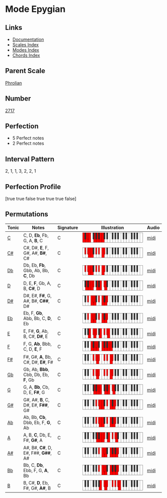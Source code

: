 # Mode Epygian

## Links

- [Documentation](index.md)
- [Scales Index](Scales.md)
- [Modes Index](Modes.md)
- [Chords Index](Chords.md)

## Parent Scale

[Phrolian](ScalePhrolian.md)

## Number

[2717](https://ianring.com/musictheory/scales/2717)

## Perfection

- 5 Perfect notes
- 2 Perfect notes

## Interval Pattern

2, 1, 1, 3, 2, 2, 1

## Perfection Profile

[true true false true true true false]

## Permutations

| Tonic | Notes | Signature | Illustration | Audio |
|-------|-------|-----------|--------------|-------|
| [C](ModeCNaturalEpygian.md) | C, D, **Eb**, Fb, G, A, **B**, C | C | ![CNaturalEpygian](ModeCNaturalEpygian.png) | [midi](https://github.com/edipermadi/music/blob/main/docs/ModeCNaturalEpygian.mid?raw=true) |
| [C#](ModeCSharpEpygian.md) | C#, D#, **E**, F, G#, A#, **B#**, C# | C | ![CSharpEpygian](ModeCSharpEpygian.png) | [midi](https://github.com/edipermadi/music/blob/main/docs/ModeCSharpEpygian.mid?raw=true) |
| [Db](ModeDFlatEpygian.md) | Db, Eb, **Fb**, Gbb, Ab, Bb, **C**, Db | C | ![DFlatEpygian](ModeDFlatEpygian.png) | [midi](https://github.com/edipermadi/music/blob/main/docs/ModeDFlatEpygian.mid?raw=true) |
| [D](ModeDNaturalEpygian.md) | D, E, **F**, Gb, A, B, **C#**, D | C | ![DNaturalEpygian](ModeDNaturalEpygian.png) | [midi](https://github.com/edipermadi/music/blob/main/docs/ModeDNaturalEpygian.mid?raw=true) |
| [D#](ModeDSharpEpygian.md) | D#, E#, **F#**, G, A#, B#, **C##**, D# | C | ![DSharpEpygian](ModeDSharpEpygian.png) | [midi](https://github.com/edipermadi/music/blob/main/docs/ModeDSharpEpygian.mid?raw=true) |
| [Eb](ModeEFlatEpygian.md) | Eb, F, **Gb**, Abb, Bb, C, **D**, Eb | C | ![EFlatEpygian](ModeEFlatEpygian.png) | [midi](https://github.com/edipermadi/music/blob/main/docs/ModeEFlatEpygian.mid?raw=true) |
| [E](ModeENaturalEpygian.md) | E, F#, **G**, Ab, B, C#, **D#**, E | C | ![ENaturalEpygian](ModeENaturalEpygian.png) | [midi](https://github.com/edipermadi/music/blob/main/docs/ModeENaturalEpygian.mid?raw=true) |
| [F](ModeFNaturalEpygian.md) | F, G, **Ab**, Bbb, C, D, **E**, F | C | ![FNaturalEpygian](ModeFNaturalEpygian.png) | [midi](https://github.com/edipermadi/music/blob/main/docs/ModeFNaturalEpygian.mid?raw=true) |
| [F#](ModeFSharpEpygian.md) | F#, G#, **A**, Bb, C#, D#, **E#**, F# | C | ![FSharpEpygian](ModeFSharpEpygian.png) | [midi](https://github.com/edipermadi/music/blob/main/docs/ModeFSharpEpygian.mid?raw=true) |
| [Gb](ModeGFlatEpygian.md) | Gb, Ab, **Bbb**, Cbb, Db, Eb, **F**, Gb | C | ![GFlatEpygian](ModeGFlatEpygian.png) | [midi](https://github.com/edipermadi/music/blob/main/docs/ModeGFlatEpygian.mid?raw=true) |
| [G](ModeGNaturalEpygian.md) | G, A, **Bb**, Cb, D, E, **F#**, G | C | ![GNaturalEpygian](ModeGNaturalEpygian.png) | [midi](https://github.com/edipermadi/music/blob/main/docs/ModeGNaturalEpygian.mid?raw=true) |
| [G#](ModeGSharpEpygian.md) | G#, A#, **B**, C, D#, E#, **F##**, G# | C | ![GSharpEpygian](ModeGSharpEpygian.png) | [midi](https://github.com/edipermadi/music/blob/main/docs/ModeGSharpEpygian.mid?raw=true) |
| [Ab](ModeAFlatEpygian.md) | Ab, Bb, **Cb**, Dbb, Eb, F, **G**, Ab | C | ![AFlatEpygian](ModeAFlatEpygian.png) | [midi](https://github.com/edipermadi/music/blob/main/docs/ModeAFlatEpygian.mid?raw=true) |
| [A](ModeANaturalEpygian.md) | A, B, **C**, Db, E, F#, **G#**, A | C | ![ANaturalEpygian](ModeANaturalEpygian.png) | [midi](https://github.com/edipermadi/music/blob/main/docs/ModeANaturalEpygian.mid?raw=true) |
| [A#](ModeASharpEpygian.md) | A#, B#, **C#**, D, E#, F##, **G##**, A# | C | ![ASharpEpygian](ModeASharpEpygian.png) | [midi](https://github.com/edipermadi/music/blob/main/docs/ModeASharpEpygian.mid?raw=true) |
| [Bb](ModeBFlatEpygian.md) | Bb, C, **Db**, Ebb, F, G, **A**, Bb | C | ![BFlatEpygian](ModeBFlatEpygian.png) | [midi](https://github.com/edipermadi/music/blob/main/docs/ModeBFlatEpygian.mid?raw=true) |
| [B](ModeBNaturalEpygian.md) | B, C#, **D**, Eb, F#, G#, **A#**, B | C | ![BNaturalEpygian](ModeBNaturalEpygian.png) | [midi](https://github.com/edipermadi/music/blob/main/docs/ModeBNaturalEpygian.mid?raw=true) |
